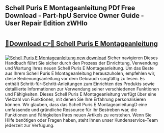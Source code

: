 ## Schell Puris E Montageanleitung PDf Free Download - Part-hpU Service Owner Guide - User Repair Edition zWHlo

# <h2><a href="http://df8i6j6.blite.top/?on=Schell+Puris+E+Montageanleitung">🔗Download 👉🔴 Schell Puris E Montageanleitung</a></h2>

[![Schell Puris E Montageanleitung new download](https://i.imgur.com/lujVjoI.png)](http://df8i6j6.blite.top/?on=Schell+Puris+E+Montageanleitung)
Sicher navigieren Dieses Handbuch führt Sie sicher durch den Prozess der Einrichtung, Verwendung und Wartung Ihres neuen Schell Puris E Montageanleitung. Um das Beste aus Ihrem Schell Puris E Montageanleitung herauszuholen, empfehlen wir, diese Bedienungsanleitung vor dem Gebrauch sorgfältig zu lesen. Es enthält Schritt-für-Schritt-Anleitungen zum Einrichten des Produkts sowie detaillierte Informationen zur Verwendung seiner verschiedenen Funktionen und Fähigkeiten. Dieses Schell Puris E Montageanleitung verfügt über eine Vielzahl von Funktionen, mit denen Sie Ihre Erfahrung personalisieren können. Wir glauben, dass das Schell Puris E MontageanleitungD eine umfassende und gründliche Ressource für Ihr Bestreben war, die Funktionen und Fähigkeiten Ihres neuen Artikels zu verstehen. Wenn Sie Hilfe benötigen oder Fragen haben, steht Ihnen unser Kundenservice-Team jederzeit zur Verfügung.
